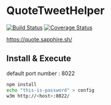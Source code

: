 # QuoteTweetHelper 

[![Build Status](https://travis-ci.org/sapphiredev/quote-tweet-helper.svg?branch=master)](https://travis-ci.org/sapphiredev/quote-tweet-helper)
[![Coverage Status](https://coveralls.io/repos/github/sapphiredev/quote-tweet-helper/badge.svg?branch=master)](https://coveralls.io/github/sapphiredev/quote-tweet-helper?branch=master)

https://quote.sapphire.sh/

## Install & Execute

default port number : 8022

```bash
npm install
echo "this-is-password" > config
w3m http://<host>:8022/
```
